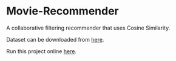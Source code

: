 # Movie-Recommender

A collaborative filtering recommender that uses Cosine Similarity.

Dataset can be downloaded from [here](https://drive.google.com/file/d/1qOnIFQY2RbTXrPdL7E6-8OleVfkpDlUF/view?usp=sharing).

Run this project online [here](https://colab.research.google.com/drive/1YaQuwwv2TB_tZDRcCAvtQDtnA3VKwS1r?usp=sharing).
